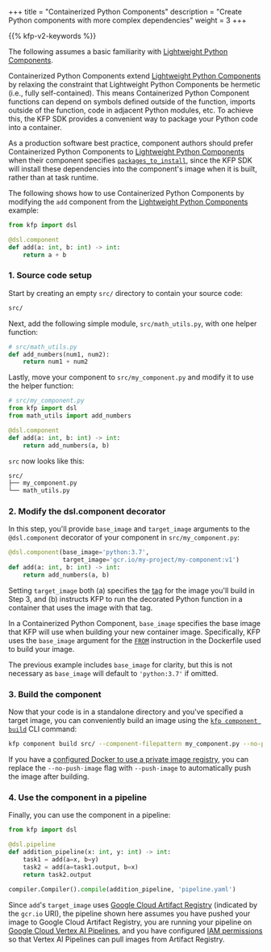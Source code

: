 +++
title = "Containerized Python Components"
description = "Create Python components with more complex dependencies"
weight = 3
+++

{{% kfp-v2-keywords %}}

The following assumes a basic familiarity with [Lightweight Python Components][lightweight-python-components].

Containerized Python Components extend [Lightweight Python Components][lightweight-python-components] by relaxing the constraint that Lightweight Python Components be hermetic (i.e., fully self-contained). This means Containerized Python Component functions can depend on symbols defined outside of the function, imports outside of the function, code in adjacent Python modules, etc. To achieve this, the KFP SDK provides a convenient way to package your Python code into a container.

As a production software best practice, component authors should prefer Containerized Python Components to [Lightweight Python Components][lightweight-python-components] when their component specifies [`packages_to_install`][packages-to-install], since the KFP SDK will install these dependencies into the component's image when it is built, rather than at task runtime.

The following shows how to use Containerized Python Components by modifying the `add` component from the [Lightweight Python Components][lightweight-python-components] example:

```python
from kfp import dsl

@dsl.component
def add(a: int, b: int) -> int:
    return a + b
```

### 1. Source code setup
Start by creating an empty `src/` directory to contain your source code:

```txt
src/
```

Next, add the following simple module, `src/math_utils.py`, with one helper function:

```python
# src/math_utils.py
def add_numbers(num1, num2):
    return num1 + num2
```

Lastly, move your component to `src/my_component.py` and modify it to use the helper function:

```python
# src/my_component.py
from kfp import dsl
from math_utils import add_numbers

@dsl.component
def add(a: int, b: int) -> int:
    return add_numbers(a, b)
```

`src` now looks like this:

```txt
src/
├── my_component.py
└── math_utils.py
```

### 2. Modify the dsl.component decorator

In this step, you'll provide `base_image` and `target_image` arguments to the `@dsl.component` decorator of your component in `src/my_component.py`:

```python
@dsl.component(base_image='python:3.7',
               target_image='gcr.io/my-project/my-component:v1')
def add(a: int, b: int) -> int:
    return add_numbers(a, b)
```

Setting `target_image` both (a) specifies the [tag][image-tag] for the image you'll build in Step 3, and (b) instructs KFP to run the decorated Python function in a container that uses the image with that tag.

In a Containerized Python Component, `base_image` specifies the base image that KFP will use when building your new container image. Specifically, KFP uses the `base_image` argument for the [`FROM`][docker-from] instruction in the Dockerfile used to build your image.

The previous example includes `base_image` for clarity, but this is not necessary as `base_image` will default to `'python:3.7'` if omitted.

### 3. Build the component
Now that your code is in a standalone directory and you've specified a target image, you can conveniently build an image using the [`kfp component build`][kfp-component-build] CLI command:

```sh
kfp component build src/ --component-filepattern my_component.py --no-push-image
```

If you have a [configured Docker to use a private image registry](https://docs.docker.com/engine/reference/commandline/login/), you can replace the `--no-push-image` flag with `--push-image` to automatically push the image after building.

### 4. Use the component in a pipeline

Finally, you can use the component in a pipeline:

```python
from kfp import dsl

@dsl.pipeline
def addition_pipeline(x: int, y: int) -> int:
    task1 = add(a=x, b=y)
    task2 = add(a=task1.output, b=x)
    return task2.output

compiler.Compiler().compile(addition_pipeline, 'pipeline.yaml')
```

Since `add`'s `target_image` uses [Google Cloud Artifact Registry][artifact-registry] (indicated by the `gcr.io` URI), the pipeline shown here assumes you have pushed your image to Google Cloud Artifact Registry, you are running your pipeline on [Google Cloud Vertex AI Pipelines][vertex-pipelines], and you have configured [IAM permissions][iam] so that Vertex AI Pipelines can pull images from Artifact Registry.


[kfp-component-build]: https://kubeflow-pipelines.readthedocs.io/en/stable/source/cli.html#kfp-component-build
[lightweight-python-components]: /docs/components/pipelines/v2/components/lightweight-python-components
[image-tag]: https://docs.docker.com/engine/reference/commandline/tag/
[docker-from]: https://docs.docker.com/engine/reference/builder/#from
[artifact-registry]: https://cloud.google.com/artifact-registry/docs/docker/authentication
[vertex-pipelines]: https://cloud.google.com/vertex-ai/docs/pipelines/introduction
[iam]: https://cloud.google.com/iam
[packages-to-install]: https://www.kubeflow.org/docs/components/pipelines/v2/components/lightweight-python-components/#packages_to_install